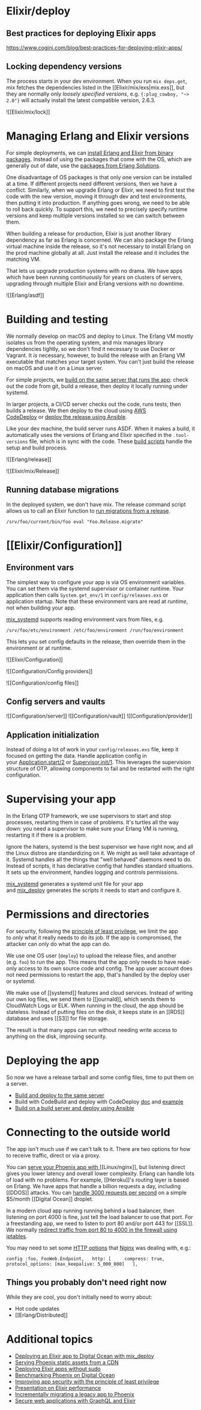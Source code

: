 # Elixir/deploy
## Best practices for deploying Elixir apps

https://www.cogini.com/blog/best-practices-for-deploying-elixir-apps/

## Locking dependency versions

The process starts in your dev environment. When you run `mix deps.get`, mix fetches the dependencies listed in the [[Elixir/mix/exs|mix.exs]], but they are normally only *loosely specified versions*, e.g. `{:plug_cowboy, "~> 2.0"}` will actually install the latest compatible version, 2.6.3.

![[Elixir/mix/lock]]

# Managing Erlang and Elixir versions

For simple deployments, we can [install Erlang and Elixir from binary packages](https://github.com/cogini/mix-deploy-example/tree/master/bin). Instead of using the packages that come with the OS, which are generally out of date, use the [packages from Erlang Solutions](https://www.erlang-solutions.com/resources/download.html).

One disadvantage of OS packages is that only one version can be installed at a time. If different projects need different versions, then we have a conflict. Similarly, when we upgrade Erlang or Elixir, we need to first test the code with the new version, moving it through dev and test environments, then putting it into production. If anything goes wrong, we need to be able to roll back quickly. To support this, we need to precisely specify runtime versions and keep multiple versions installed so we can switch between them.

When building a release for production, Elixir is just another library dependency as far as Erlang is concerned. We can also package the Erlang virtual machine inside the release, so it's not necessary to install Erlang on the prod machine globally at all. Just install the release and it includes the matching VM.

That lets us upgrade production systems with no drama. We have apps which have been running continuously for years on clusters of servers, upgrading through multiple Elixir and Erlang versions with no downtime.

![[Erlang/asdf]]

# Building and testing

We normally develop on macOS and deploy to Linux. The Erlang VM mostly isolates us from the operating system, and mix manages library dependencies tightly, so we don't find it necessary to use Docker or Vagrant. It _is_ necessary, however, to build the release with an Erlang VM executable that matches your target system. You can't just build the release on macOS and use it on a Linux server.

For simple projects, we [build on the same server that runs the app](https://www.cogini.com/blog/deploying-an-elixir-app-to-digital-ocean-with-mix-deploy/): check out the code from git, build a release, then deploy it locally running under systemd.

In larger projects, a CI/CD server checks out the code, runs tests, then builds a release. We then deploy to the cloud using [AWS CodeDeploy](https://github.com/cogini/mix_deploy#codedeploy) or [deploy the release using Ansible](https://www.cogini.com/blog/deploying-elixir-apps-with-ansible/).

Like your dev machine, the build server runs ASDF. When it makes a build, it automatically uses the versions of Erlang and Elixir specified in the `.tool-versions` file, which is in sync with the code. These [build scripts](https://github.com/cogini/mix-deploy-example/tree/master/bin) handle the setup and build process.

![[Erlang/release]]

![[Elixir/mix/Release]]

## Running database migrations

In the deployed system, we don't have mix. The release command script allows us to call an Elixir function to [run migrations from a release](https://www.cogini.com/blog/running-ecto-migrations-in-a-release/).

`/srv/foo/current/bin/foo eval "Foo.Release.migrate"`

# [[Elixir/Configuration]]

## Environment vars

The simplest way to configure your app is via OS environment variables. You can set them via the systemd supervisor or container runtime. Your application then calls `System.get_env/1` in `config/releases.exs` or application startup. Note that these environment vars are read at _runtime_, not when building your app.

[mix_systemd](https://github.com/cogini/mix_systemd) supports reading environment vars from files, e.g.

`/srv/foo/etc/environment /etc/foo/environment /run/foo/environment`

This lets you set config defaults in the release, then override them in the environment or at runtime.

![[Elixir/Configuration]]

![[Configuration/Config providers]]

![[Configuration/config files]]


## Config servers and vaults

![[Configuration/server]]
![[Configuration/vault]]
![[Configuration/provider]]


## Application initialization

Instead of doing a lot of work in your `config/releases.exs` file, keep it focused on getting the data. Handle application config in your [Application.start/2](https://hexdocs.pm/elixir/Application.html#start/2) or [Supervisor.init/1](https://hexdocs.pm/elixir/Supervisor.html#c:init/1). This leverages the supervision structure of OTP, allowing components to fail and be restarted with the right configuration.

# Supervising your app

In the Erlang OTP framework, we use supervisors to start and stop processes, restarting them in case of problems. It's turtles all the way down: you need a supervisor to make sure your Erlang VM is running, restarting it if there is a problem.

Ignore the haters, systemd is the best supervisor we have right now, and all the Linux distros are standardizing on it. We might as well take advantage of it. Systemd handles all the things that "well behaved" daemons need to do. Instead of scripts, it has declarative config that handles standard situations. It sets up the environment, handles logging and controls permissions.

[mix_systemd](https://github.com/cogini/mix_systemd) generates a systemd unit file for your app and [mix_deploy](https://github.com/cogini/mix_deploy) generates the scripts it needs to start and configure it.

# Permissions and directories

For security, following the [principle of least privilege](https://www.cogini.com/blog/improving-app-security-with-the-principle-of-least-privilege/), we limit the app to _only_ what it really needs to do its job. If the app is compromised, the attacker can only do what the app can do.

We use one OS user (`deploy`) to upload the release files, and another (e.g. `foo`) to run the app. This means that the app only needs to have read-only access to its own source code and config. The app user account does not need permissions to restart the app, that's handled by the deploy user or systemd.

We make use of [[systemd]] features and cloud services. Instead of writing our own log files, we send them to [[journald]], which sends them to CloudWatch Logs or ELK. When running in the cloud, the app should be stateless. Instead of putting files on the disk, it keeps state in an [[RDS]] database and uses [[S3]] for file storage.

The result is that many apps can run without needing write access to anything on the disk, improving security.

# Deploying the app

So now we have a release tarball and some config files, time to put them on a server.

-   [Build and deploy to the same server](https://www.cogini.com/blog/deploying-an-elixir-app-to-digital-ocean-with-mix-deploy/)
-   Build with CodeBuild and deploy with CodeDeploy [doc](https://github.com/cogini/mix_deploy#codedeploy) and [example](https://github.com/cogini/mix-deploy-example/blob/master/config/aws.exs)
-   [Build on a build server and deploy using Ansible](https://www.cogini.com/blog/deploying-elixir-apps-with-ansible/)

# Connecting to the outside world

The app isn't much use if we can't talk to it. There are two options for how to receive traffic, direct or via a proxy.

You can [serve your Phoenix app with ](https://www.cogini.com/blog/serving-your-phoenix-app-with-nginx/)[[Linux/nginx]], but listening direct gives you lower latency and overall lower complexity. Erlang can handle lots of load with no problems. For example, [[Heroku]]'s routing layer is based on Erlang. We have apps that handle a billion requests a day, including [[DDOS]] attacks. You can [handle 3000 requests per second](https://www.cogini.com/blog/benchmarking-phoenix-on-digital-ocean/) on a simple $5/month [[Digital Ocean]] droplet.

In a modern cloud app running running behind a load balancer, then listening on port 4000 is fine, just tell the load balancer to use that port. For a freestanding app, we need to listen to port 80 and/or port 443 for [[SSL]]. We normally [redirect traffic from port 80 to 4000 in the firewall using iptables](https://www.cogini.com/blog/port-forwarding-with-iptables/).

You may need to set some [HTTP options](https://ninenines.eu/docs/en/cowboy/2.6/manual/cowboy_http/) that [Nginx](https://www.nginx.com/) was dealing with, e.g.:

`config :foo, FooWeb.Endpoint,   http: [     compress: true,     protocol_options: [max_keepalive: 5_000_000]   ],`

## Things you probably don't need right now

While they are cool, you don't initially need to worry about:

-   Hot code updates
-   [[Erlang/Distributed]]

# Additional topics

-   [Deploying an Elixir app to Digital Ocean with mix_deploy](https://www.cogini.com/blog/deploying-an-elixir-app-to-digital-ocean-with-mix-deploy/)
-   [Serving Phoenix static assets from a CDN](https://www.cogini.com/blog/serving-phoenix-static-assets-from-a-cdn/)
-   [Deploying Elixir apps without sudo](https://www.cogini.com/blog/deploying-elixir-apps-without-sudo/)
-   [Benchmarking Phoenix on Digital Ocean](https://www.cogini.com/blog/benchmarking-phoenix-on-digital-ocean/)
-   [Improving app security with the principle of least privilege](https://www.cogini.com/blog/improving-app-security-with-the-principle-of-least-privilege/)
-   [Presentation on Elixir performance](https://www.cogini.com/blog/presentation-on-elixir-performance/)
-   [Incrementally migrating a legacy app to Phoenix](https://www.cogini.com/blog/incrementally-migrating-a-legacy-app-to-phoenix/)
-   [Secure web applications with GraphQL and Elixir](https://www.cogini.com/blog/secure-web-applications-with-graphql-and-elixir/)
